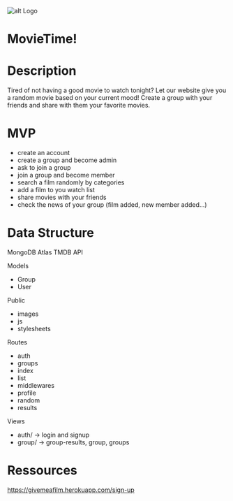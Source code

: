 ![alt Logo](https://github.com/Alexandrawtp/movies/blob/main/public/images/logo.png)

# MovieTime!

# Description
Tired of not having a good movie to watch tonight? Let our website give you a random movie based on your current mood!
Create a group with your friends and share with them your favorite movies.

# MVP
- create an account
- create a group and become admin
- ask to join a group
- join a group and become member
- search a film randomly by categories
- add a film to you watch list
- share movies with your friends
- check the news of your group (film added, new member added...)

# Data Structure

MongoDB Atlas
TMDB API

Models
- Group
- User

Public
- images
- js
- stylesheets

Routes
- auth
- groups
- index
- list
- middlewares
- profile
- random
- results

Views
- auth/ -> login and signup
- group/ -> group-results, group, groups

# Ressources

https://givemeafilm.herokuapp.com/sign-up
